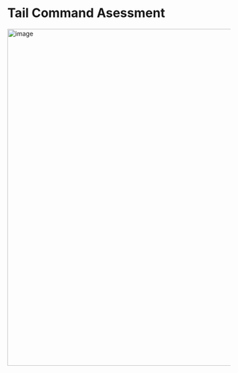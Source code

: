 # Tail Command Asessment

<img width="760" alt="image" src="https://github.com/codeX1616/TailCommandAsessment/assets/35308117/2f9cd901-d878-418f-ba0f-e4f64a558eb9">
